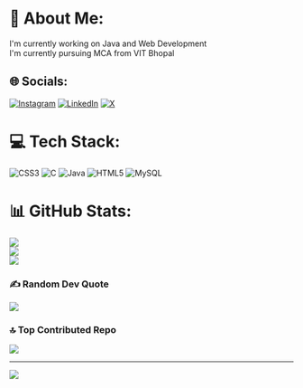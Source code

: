 # 💫 About Me:
I'm currently working on Java and Web Development<br>I'm currently pursuing MCA from VIT Bhopal


## 🌐 Socials:
[![Instagram](https://img.shields.io/badge/Instagram-%23E4405F.svg?logo=Instagram&logoColor=white)](https://instagram.com/prakulkhare) [![LinkedIn](https://img.shields.io/badge/LinkedIn-%230077B5.svg?logo=linkedin&logoColor=white)](https://linkedin.com/in/https://www.linkedin.com/in/prakul-khare-a726ab301/) [![X](https://img.shields.io/badge/X-black.svg?logo=X&logoColor=white)](https://x.com/@PrakulKhare) 

# 💻 Tech Stack:
![CSS3](https://img.shields.io/badge/css3-%231572B6.svg?style=for-the-badge&logo=css3&logoColor=white) ![C](https://img.shields.io/badge/c-%2300599C.svg?style=for-the-badge&logo=c&logoColor=white) ![Java](https://img.shields.io/badge/java-%23ED8B00.svg?style=for-the-badge&logo=openjdk&logoColor=white) ![HTML5](https://img.shields.io/badge/html5-%23E34F26.svg?style=for-the-badge&logo=html5&logoColor=white) ![MySQL](https://img.shields.io/badge/mysql-4479A1.svg?style=for-the-badge&logo=mysql&logoColor=white)
# 📊 GitHub Stats:
![](https://github-readme-stats.vercel.app/api?username=prakulkhare&theme=dark&hide_border=false&include_all_commits=false&count_private=false)<br/>
![](https://github-readme-streak-stats.herokuapp.com/?user=prakulkhare&theme=dark&hide_border=false)<br/>
![](https://github-readme-stats.vercel.app/api/top-langs/?username=prakulkhare&theme=dark&hide_border=false&include_all_commits=false&count_private=false&layout=compact)

### ✍️ Random Dev Quote
![](https://quotes-github-readme.vercel.app/api?type=horizontal&theme=radical)

### 🔝 Top Contributed Repo
![](https://github-contributor-stats.vercel.app/api?username=prakulkhare&limit=5&theme=dark&combine_all_yearly_contributions=true)

---
[![](https://visitcount.itsvg.in/api?id=prakulkhare&icon=1&color=0)](https://visitcount.itsvg.in)

<!-- Proudly created with GPRM ( https://gprm.itsvg.in ) -->

